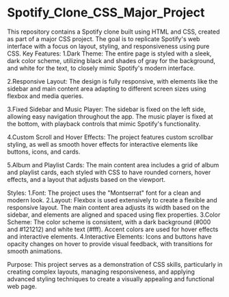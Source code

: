 # Spotify_Clone_CSS_Major_Project
This repository contains a Spotify clone built using HTML and CSS, created as part of a major CSS project. The goal is to replicate Spotify's web interface with a focus on layout, styling, and responsiveness using pure CSS.
Key Features:
1.Dark Theme: The entire page is styled with a sleek, dark color scheme, utilizing black and shades of gray for the background, and white for the text, to closely mimic Spotify's modern interface.

2.Responsive Layout: The design is fully responsive, with elements like the sidebar and main content area adapting to different screen sizes using flexbox and media queries.

3.Fixed Sidebar and Music Player: The sidebar is fixed on the left side, allowing easy navigation throughout the app. The music player is fixed at the bottom, with playback controls that mimic Spotify's functionality.

4.Custom Scroll and Hover Effects: The project features custom scrollbar styling, as well as smooth hover effects for interactive elements like buttons, icons, and cards.

5.Album and Playlist Cards: The main content area includes a grid of album and playlist cards, each styled with CSS to have rounded corners, hover effects, and a layout that adjusts based on the viewport.

Styles:
1.Font: The project uses the "Montserrat" font for a clean and modern look.
2.Layout: Flexbox is used extensively to create a flexible and responsive layout. The main content area adjusts its width based on the sidebar, and elements are aligned and spaced using flex properties.
3.Color Scheme: The color scheme is consistent, with a dark background (#000 and #121212) and white text (#fff). Accent colors are used for hover effects and interactive elements.
4.Interactive Elements: Icons and buttons have opacity changes on hover to provide visual feedback, with transitions for smooth animations.

Purpose:
This project serves as a demonstration of CSS skills, particularly in creating complex layouts, managing responsiveness, and applying advanced styling techniques to create a visually appealing and functional web page.
